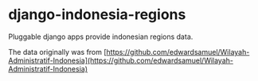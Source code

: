 # django-indonesia-regions

Pluggable django apps provide indonesian regions data. 

The data originally was from [https://github.com/edwardsamuel/Wilayah-Administratif-Indonesia](https://github.com/edwardsamuel/Wilayah-Administratif-Indonesia)
